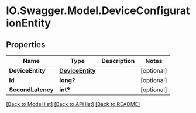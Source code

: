# IO.Swagger.Model.DeviceConfigurationEntity
## Properties

Name | Type | Description | Notes
------------ | ------------- | ------------- | -------------
**DeviceEntity** | [**DeviceEntity**](DeviceEntity.md) |  | [optional] 
**Id** | **long?** |  | [optional] 
**SecondLatency** | **int?** |  | [optional] 

[[Back to Model list]](../README.md#documentation-for-models) [[Back to API list]](../README.md#documentation-for-api-endpoints) [[Back to README]](../README.md)

